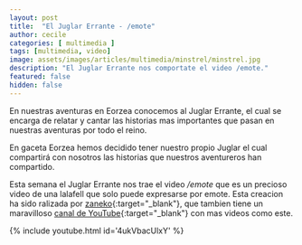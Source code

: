 ```yaml
---
layout: post
title:  "El Juglar Errante - /emote"
author: cecile
categories: [ multimedia ]
tags: [multimedia, video]
image: assets/images/articles/multimedia/minstrel/minstrel.jpg
description: "El Juglar Errante nos comportate el video /emote."
featured: false
hidden: false
---
```

En nuestras aventuras en Eorzea conocemos al Juglar Errante, el cual se encarga de relatar y cantar las historias mas importantes que pasan en nuestras aventuras por todo el reino. 

En gaceta Eorzea hemos decidido tener nuestro propio Juglar el cual compartirá con nosotros las historias que nuestros aventureros han compartido.

Esta semana el Juglar Errante nos trae el video */emote* que es un precioso video de una lalafell que solo puede expresarse por emote. Esta creacion ha sido ralizada por [zaneko](https://twitter.com/zanekonpu){:target="_blank"}, que tambien tiene un maravilloso [canal de YouTube](https://www.youtube.com/c/ZANEKONPU/videos){:target="_blank"} con mas videos como este.

{% include youtube.html id='4ukVbacUlxY' %}

